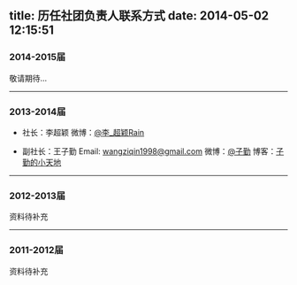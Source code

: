 title: 历任社团负责人联系方式
date: 2014-05-02 12:15:51
---

### 2014-2015届

敬请期待...

-----

### 2013-2014届

* 社长：李超颖
微博：[@李_超颖Rain](http://weibo.com/u/2010295323)

* 副社长：王子勤
Email: <wangziqin1998@gmail.com>
微博：[@子勤](http://t.qq.com/wangziqin8323)
博客：[子勤的小天地](http://ziqin.gitcafe.com/)

-----

### 2012-2013届

资料待补充

-----

### 2011-2012届

资料待补充